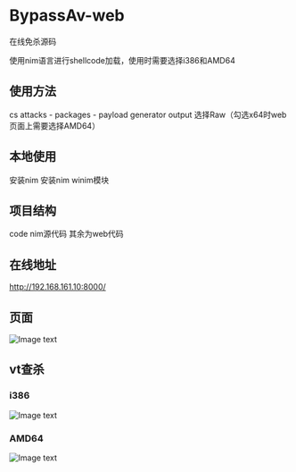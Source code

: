 # BypassAv-web
在线免杀源码

使用nim语言进行shellcode加载，使用时需要选择i386和AMD64
## 使用方法
cs attacks - packages - payload generator 
output 选择Raw（勾选x64时web页面上需要选择AMD64）

## 本地使用
安装nim
安装nim winim模块

## 项目结构
code nim源代码
其余为web代码

## 在线地址
http://192.168.161.10:8000/

## 页面
![Image text](../img/chrome_lLNthrMxPe.png)

## vt查杀
### i386
![Image text](../img/chrome_94gpCJikxz.png)
### AMD64
![Image text](../img/chrome_ktbU5ilJe7.png)
